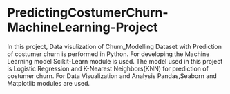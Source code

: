 # PredictingCostumerChurn-MachineLearning-Project
In this project, Data visulization of Churn_Modelling Dataset with Prediction of costumer churn is performed in Python.
For developing the Machine Learning model Scikit-Learn module is used. The model used in this project is Logistic Regression and K-Nearest Neighbors(KNN) for prediction of costumer churn.
For Data Visualization and Analysis Pandas,Seaborn and Matplotlib modules are used.
